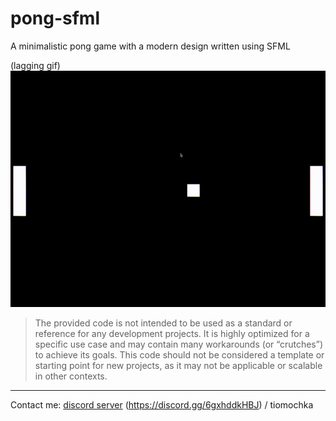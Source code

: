 # pong-sfml
A minimalistic pong game with a modern design written using SFML

(lagging gif)
![gif](https://raw.githubusercontent.com/artemka-sh/pong-sfml/main/preview/pong-gif.GIF "game")




>The provided code is not intended to be used as a standard or reference for any development projects. It is highly optimized for a specific use case and may contain many workarounds (or “crutches”) to achieve its goals. This code should not be considered a template or starting point for new projects, as it may not be applicable or scalable in other contexts.

___

Contact me: [discord server](https://discord.gg/6gxhddkHBJ) (https://discord.gg/6gxhddkHBJ) / tiomochka
